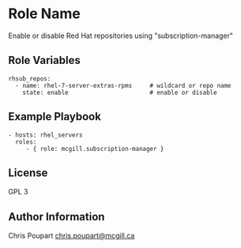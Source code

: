 Role Name
=========

Enable or disable Red Hat repositories using "subscription-manager"

Role Variables
--------------
```
rhsub_repos:
  - name: rhel-7-server-extras-rpms     # wildcard or repo name
    state: enable                       # enable or disable      
```

Example Playbook
----------------

    - hosts: rhel_servers
      roles:
         - { role: mcgill.subscription-manager }

License
-------

GPL 3

Author Information
------------------

Chris Poupart <chris.poupart@mcgill.ca>
